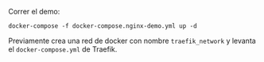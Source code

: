 Correr el demo:

```
docker-compose -f docker-compose.nginx-demo.yml up -d
```

Previamente crea una red de docker con nombre `traefik_network` y levanta el `docker-compose.yml` de Traefik.